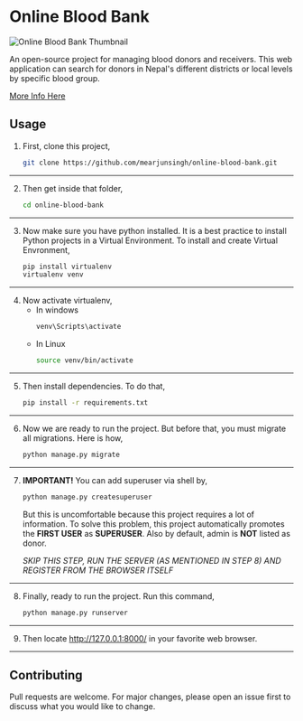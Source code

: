 # Online Blood Bank
![Online Blood Bank Thumbnail](docs/images/online-blood-bank.jpg?raw=true)

An open-source project for managing blood donors and receivers. This web application can search for donors in Nepal's different districts or local levels by specific blood group.

[More Info Here](https://arjunsingh.com.np/online-blood-bank)

## Usage
1. First, clone this project,
    ```sh
    git clone https://github.com/mearjunsingh/online-blood-bank.git
    ```
---
2. Then get inside that folder,
    ```sh
    cd online-blood-bank
    ```
---
3. Now make sure you have python installed. It is a best practice to install Python projects in a Virtual Environment. To install and create Virtual Envronment,
    ```sh
    pip install virtualenv
    virtualenv venv
    ```
---
4. Now activate virtualenv,
   - In windows
       ```bat
       venv\Scripts\activate
       ```
   - In Linux
        ```sh
        source venv/bin/activate
        ```
---
5. Then install dependencies. To do that,
    ```bash
    pip install -r requirements.txt
    ```
---
6. Now we are ready to run the project. But before that, you must migrate all migrations. Here is how,
    ```bash
    python manage.py migrate
    ```
---
7.  **IMPORTANT!** You can add superuser via shell by,
    ```bash
    python manage.py createsuperuser
    ```
    But this is uncomfortable because this project requires a lot of information. To solve this problem, this project automatically promotes the **FIRST USER** as **SUPERUSER**. Also by default, admin is **NOT** listed as donor.

    *SKIP THIS STEP, RUN THE SERVER (AS MENTIONED IN STEP 8) AND REGISTER FROM THE BROWSER ITSELF*
---
8. Finally, ready to run the project. Run this command,
    ```bash
    python manage.py runserver
    ```
---
9. Then locate http://127.0.0.1:8000/ in your favorite web browser.
---

## Contributing
Pull requests are welcome. For major changes, please open an issue first to discuss what you would like to change.